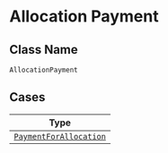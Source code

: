 
# Allocation Payment

## Class Name

`AllocationPayment`

## Cases

| Type |
|  --- |
| [`PaymentForAllocation`](../../../doc/models/payment-for-allocation.md) |


